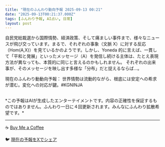 ```yaml
---
title: "現在のふんわり動向予報 2025-09-13 00:21"
date: "2025-09-13T00:21:37.000Z"
tags: [ふんわり予報, AI占い, 日常]
layout: post
---
```


自民党総裁選から国際情勢、経済政策、そして痛ましい事件まで、様々なニュースが飛び交っています。まるで、それぞれの事象（文脈 X）に対する反応（Hom(A,X)）を見ているかのようです。しかし、Yoneda 的に言えば、一貫して「平和と発展」といったメッセージ（A）を発信し続ける主体は、たとえ表現方法が異なっても、本質的に同じと言えるのかもしれません。  それぞれの出来事が、そのメッセージを映し出す多様な「分布」だと捉えるならば…。

現在のふんわり動動向予報：
世界情勢は流動的ながら、根底には安定への希求が潜む。変化への対応が鍵。#KGNINJA

<br>
*この予報はAIが生成したエンターテイメントです。内容の正確性を保証するものではありません。ふんわり一日に４回更新されます。みんなにふんわり拡散希望です。*

---
☕️ [Buy Me a Coffee](https://www.buymeacoffee.com/kgninja)

🐦 [現在の予報をXでシェア](https://twitter.com/intent/tweet?text=%E7%8F%BE%E5%9C%A8%E3%81%AE%E3%81%B5%E3%82%93%E3%82%8F%E3%82%8A%E4%BA%88%E5%A0%B1%3A%20%E3%80%8C%E8%87%AA%E6%B0%91%E5%85%9A%E7%B7%8F%E8%A3%81%E9%81%B8%E3%81%8B%E3%82%89%E5%9B%BD%E9%9A%9B%E6%83%85%E5%8B%A2%E3%80%81%E7%B5%8C%E6%B8%88%E6%94%BF%E7%AD%96%E3%80%81%E3%81%9D%E3%81%97%E3%81%A6%E7%97%9B%E3%81%BE%E3%81%97%E3%81%84%E4%BA%8B%E4%BB%B6%E3%81%BE%E3%81%A7%E3%80%81%E6%A7%98%E3%80%85%E3%81%AA%E3%83%8B%E3%83%A5%E3%83%BC%E3%82%B9%E3%81%8C%E9%A3%9B%E3%81%B3%E4%BA%A4%E3%81%A3%E3%81%A6%E3%81%84%E3%81%BE%E3%81%99%E3%80%82%E3%80%8D%23KGNINJA%20%E7%B6%9A%E3%81%8D%E3%81%AF%E3%83%96%E3%83%AD%E3%82%B0%E3%81%A7%EF%BC%81%F0%9F%91%87&url=https%3A%2F%2Fkg-ninja.github.io%2FFunwariyoso%2F)
